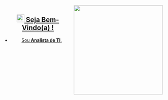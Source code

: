 <img align="right" height="280em" src="https://www.mygo.ge/uploads/blog/1638796840.jpg"/>

 <div>
  <a href="https://github.com/marcelocrespo">
</div>
<span align="center">

## <img src="https://i.imgur.com/0hdZ65D.gif" width="24"> Seja Bem-Vindo(a) !

- Sou <strong>Analista de TI</strong>.<br /></p>
</p>
<!---
marcelocrespo/marcelocrespo is a ✨ special ✨ repository because its `README.md` (this file) appears on your GitHub profile.
You can click the Preview link to take a look at your changes.
--->
